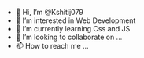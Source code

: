- 👋 Hi, I’m @Kshitij079
- 👀 I’m interested in Web Development
- 🌱 I’m currently learning Css and JS
- 💞️ I’m looking to collaborate on ...
- 📫 How to reach me ...

<!---
Kshitij079-cmd/Kshitij079-cmd is a ✨ special ✨ repository because its `README.md` (this file) appears on your GitHub profile.
You can click the Preview link to take a look at your changes.
--->
